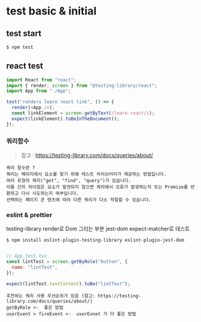 # test basic & initial

## test start

```sh
$ npm test
```

## react test

```ts
import React from "react";
import { render, screen } from "@testing-library/react";
import App from "./App";

test("renders learn react link", () => {
  render(<App />);
  const linkElement = screen.getByText(/learn react/i);
  expect(linkElement).toBeInTheDocument();
});
```

### 쿼리함수

> 참고 : https://testing-library.com/docs/queries/about/

```
쿼리 함수란 ?
쿼리는 페이지에서 요소를 찾기 위해 테스트 라이브러리가 제공하는 방법입니다.
여러 유형의 쿼리("get", "find", "query")가 있습니다.
이들 간의 차이점은 요소가 발견되지 않으면 쿼리에서 오류가 발생하는지 또는 Promise를 반환하고 다시 시도하는지 여부입니다.
선택하는 페이지 콘 텐츠에 따라 다른 쿼리가 다소 적절할 수 있습니다.
```

### eslint & prettier

testing-library render로 Dom 그리는 부분
jest-dom expect-matcher로 테스트

```
$ npm install eslint-plugin-testing-library eslint-plugin-jest-dom


```

```js
// App.test.tsx
const lintTest = screen.getByRole("button", {
  name: "lintTest",
});

expect(lintTest.textContent).toBe("lintTest");
```

```
추천하는 쿼리 사용 우선순위가 있음 (참고: https://testing-library.com/docs/queries/about/)
getByRole <-  좋은 방법
userEvent > fireEvent <-  userEvnet 가 더 좋은 방법
```
